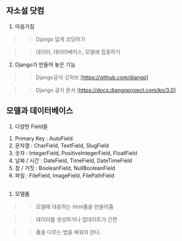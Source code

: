 ## 자소설 닷컴 
1. 마음가짐
>> Django 답게 코딩하기


>> 데이터, 데이터베이스, 모델에 집중하기

2. Django가 만들어 놓은 기능
>> Django공식 깃허브 [https://github.com/django]

>> Django 공식 문서 [https://docs.djangoproject.com/ko/3.0]

## 모델과 데이터베이스

1. 다양한 Field들
  1) Primary Key : AutoField
  2) 문자열 : CharField, TextField, SlugField
  3) 숫자 : IntegerField, PositiveIntegerField, FloatField
  4) 날짜 / 시간 : DateField, TimeField, DateTimeField
  5) 참 / 거짓 : BooleanField, NullBooleanField
  6) 파일 : FileField, ImageField, FilePathField


##
1. 모델폼 
>> 모델에 대응하는 html폼을 만들어줌

>> 데이터를 생성하거나 업데이트가 간편

>> 폼을 다루는 법을 배워야 한다.

